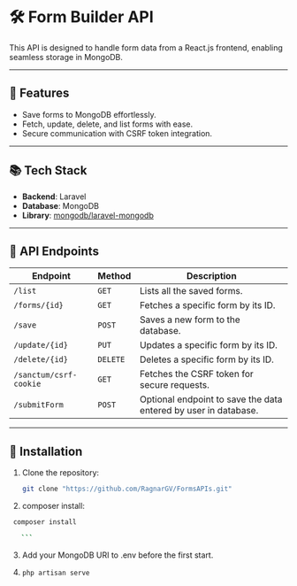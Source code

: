 # 🛠️ Form Builder API

This API is designed to handle form data from a React.js frontend, enabling seamless storage in MongoDB.

---

## 🚀 Features

-   Save forms to MongoDB effortlessly.
-   Fetch, update, delete, and list forms with ease.
-   Secure communication with CSRF token integration.

---

## 📚 Tech Stack

-   **Backend**: Laravel
-   **Database**: MongoDB
-   **Library**: [mongodb/laravel-mongodb](https://github.com/jenssegers/laravel-mongodb)

---

## 📖 API Endpoints

| **Endpoint**           | **Method** | **Description**                                                 |
| ---------------------- | ---------- | --------------------------------------------------------------- |
| `/list`                | `GET`      | Lists all the saved forms.                                      |
| `/forms/{id}`          | `GET`      | Fetches a specific form by its ID.                              |
| `/save`                | `POST`     | Saves a new form to the database.                               |
| `/update/{id}`         | `PUT`      | Updates a specific form by its ID.                              |
| `/delete/{id}`         | `DELETE`   | Deletes a specific form by its ID.                              |
| `/sanctum/csrf-cookie` | `GET`      | Fetches the CSRF token for secure requests.                     |
| `/submitForm`          | `POST`     | Optional endpoint to save the data entered by user in database. |

---

## 🔧 Installation

1. Clone the repository:
    ```bash
    git clone "https://github.com/RagnarGV/FormsAPIs.git"
    ```
2. composer install:

````bash
 composer install

   ```
````

3. Add your MongoDB URI to .env before the first start.

4. `php artisan serve`
